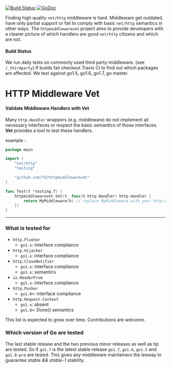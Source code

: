 [![Build Status](https://travis-ci.org/fd/httpmiddlewarevet.svg?branch=master)](https://travis-ci.org/fd/httpmiddlewarevet)
[![GoDoc](https://godoc.org/github.com/fd/httpmiddlewarevet?status.svg)](https://godoc.org/github.com/fd/httpmiddlewarevet)

Finding high quality `net/http` middleware is hard. Middleware get outdated,
have only partial support or fail to comply with basic `net/http` semantics
in other ways. The `httpmiddlewarevet` project aims to provide developers
with a clearer picture of which handlers are good `net/http` citizens and which
are not.

#### Build Status

We run daily tests on commonly used third party middleware. (see `/_thirdparty`)
If builds fail checkout Travis CI to find out which packages are affected.
We test against go1.5, go1.6, go1.7, go master.

# HTTP Middleware Vet

#### Validate Middleware Handlers with Vet

Many `http.Handler` wrappers (e.g. middleware) do not implement all necessary
interfaces or respect the basic semantics of those interfaces. **Vet** provides
a tool to test these handlers.

example :

```go
package main

import (
	"net/http"
	"testing"

	"github.com/fd/httpmiddlewarevet"
)

func Test(t *testing.T) {
	httpmiddlewarevet.Vet(t, func(h http.Handler) http.Handler {
		return MyMiddleware(h) // replace MyMiddleware with your http.Handler
	})
}
```

----

### What is tested for

* `http.Flusher`
  * `go1.x`: interface compliance
* `http.Hijacker`
  * `go1.x`: interface compliance
* `http.CloseNotifier`
  * `go1.x`: interface compliance
  * `go1.x`: semantics
* `io.ReaderFrom`
  * `go1.x`: interface compliance
* `http.Pusher`
  * `go1.8+`: interface compliance
* `http.Request.Context`
  * `go1.x`: absent
  * `go1.8+`: Done() semantics

This list is expected to grow over time. Contributions are welcome.


### Which version of Go are tested

The last stable release and the two previous minor releases as well as
tip are tested. So if `go1.7` is the latest stable release `go1.7`, `go1.6`,
`go1.5` and `go1.8-pre` are tested. This gives any middleware maintainers the
leeway to guarantee _stable && stable-1_ stability.
